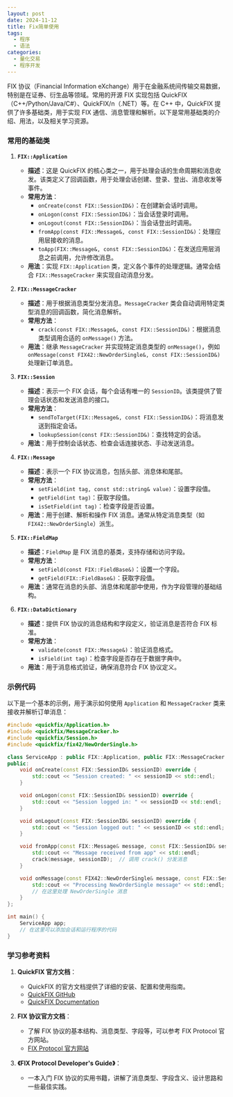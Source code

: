 ```yaml
---
layout: post
date: 2024-11-12
title: Fix简单使用
tags:
  - 程序
  - 语法
categories:
  - 量化交易
  - 程序开发
---
```

FIX 协议（Financial Information eXchange）用于在金融系统间传输交易数据，特别是在证券、衍生品等领域。常用的开源 FIX 实现包括 QuickFIX（C++/Python/Java/C#）、QuickFIX/n（.NET）等。在 C++ 中，QuickFIX 提供了许多基础类，用于实现 FIX 通信、消息管理和解析。以下是常用基础类的介绍、用法，以及相关学习资源。

### 常用的基础类

1. **`FIX::Application`**
   - **描述**：这是 QuickFIX 的核心类之一，用于处理会话的生命周期和消息收发。该类定义了回调函数，用于处理会话创建、登录、登出、消息收发等事件。
   - **常用方法**：
     - `onCreate(const FIX::SessionID&)`：在创建新会话时调用。
     - `onLogon(const FIX::SessionID&)`：当会话登录时调用。
     - `onLogout(const FIX::SessionID&)`：当会话登出时调用。
     - `fromApp(const FIX::Message&, const FIX::SessionID&)`：处理应用层接收的消息。
     - `toApp(FIX::Message&, const FIX::SessionID&)`：在发送应用层消息之前调用，允许修改消息。
   - **用法**：实现 `FIX::Application` 类，定义各个事件的处理逻辑。通常会结合 `FIX::MessageCracker` 来实现自动消息分发。

2. **`FIX::MessageCracker`**
   - **描述**：用于根据消息类型分发消息。`MessageCracker` 类会自动调用特定类型消息的回调函数，简化消息解析。
   - **常用方法**：
     - `crack(const FIX::Message&, const FIX::SessionID&)`：根据消息类型调用合适的 `onMessage()` 方法。
   - **用法**：继承 `MessageCracker` 并实现特定消息类型的 `onMessage()`，例如 `onMessage(const FIX42::NewOrderSingle&, const FIX::SessionID&)` 处理新订单消息。

3. **`FIX::Session`**
   - **描述**：表示一个 FIX 会话，每个会话有唯一的 `SessionID`。该类提供了管理会话状态和发送消息的接口。
   - **常用方法**：
     - `sendToTarget(FIX::Message&, const FIX::SessionID&)`：将消息发送到指定会话。
     - `lookupSession(const FIX::SessionID&)`：查找特定的会话。
   - **用法**：用于控制会话状态、检查会话连接状态、手动发送消息。

4. **`FIX::Message`**
   - **描述**：表示一个 FIX 协议消息，包括头部、消息体和尾部。
   - **常用方法**：
     - `setField(int tag, const std::string& value)`：设置字段值。
     - `getField(int tag)`：获取字段值。
     - `isSetField(int tag)`：检查字段是否设置。
   - **用法**：用于创建、解析和操作 FIX 消息。通常从特定消息类型（如 `FIX42::NewOrderSingle`）派生。

5. **`FIX::FieldMap`**
   - **描述**：`FieldMap` 是 FIX 消息的基类，支持存储和访问字段。
   - **常用方法**：
     - `setField(const FIX::FieldBase&)`：设置一个字段。
     - `getField(FIX::FieldBase&)`：获取字段值。
   - **用法**：通常在消息的头部、消息体和尾部中使用，作为字段管理的基础结构。

6. **`FIX::DataDictionary`**
   - **描述**：提供 FIX 协议的消息结构和字段定义，验证消息是否符合 FIX 标准。
   - **常用方法**：
     - `validate(const FIX::Message&)`：验证消息格式。
     - `isField(int tag)`：检查字段是否存在于数据字典中。
   - **用法**：用于消息格式验证，确保消息符合 FIX 协议定义。

### 示例代码

以下是一个基本的示例，用于演示如何使用 `Application` 和 `MessageCracker` 类来接收并解析订单消息：

```cpp
#include <quickfix/Application.h>
#include <quickfix/MessageCracker.h>
#include <quickfix/Session.h>
#include <quickfix/fix42/NewOrderSingle.h>

class ServiceApp : public FIX::Application, public FIX::MessageCracker {
public:
    void onCreate(const FIX::SessionID& sessionID) override {
        std::cout << "Session created: " << sessionID << std::endl;
    }

    void onLogon(const FIX::SessionID& sessionID) override {
        std::cout << "Session logged in: " << sessionID << std::endl;
    }

    void onLogout(const FIX::SessionID& sessionID) override {
        std::cout << "Session logged out: " << sessionID << std::endl;
    }

    void fromApp(const FIX::Message& message, const FIX::SessionID& sessionID) override {
        std::cout << "Message received from app" << std::endl;
        crack(message, sessionID);  // 调用 crack() 分发消息
    }

    void onMessage(const FIX42::NewOrderSingle& message, const FIX::SessionID& sessionID) {
        std::cout << "Processing NewOrderSingle message" << std::endl;
        // 在这里处理 NewOrderSingle 消息
    }
};

int main() {
    ServiceApp app;
    // 在这里可以添加会话和运行程序的代码
}
```

### 学习参考资料

1. **QuickFIX 官方文档**：
   - QuickFIX 的官方文档提供了详细的安装、配置和使用指南。
   - [QuickFIX GitHub](https://github.com/quickfix/quickfix)
   - [QuickFIX Documentation](https://quickfixengine.org/)

2. **FIX 协议官方文档**：
   - 了解 FIX 协议的基本结构、消息类型、字段等，可以参考 FIX Protocol 官方网站。
   - [FIX Protocol 官方网站](https://www.fixtrading.org/)

3. **《FIX Protocol Developer's Guide》**：
   - 一本入门 FIX 协议的实用书籍，讲解了消息类型、字段含义、设计思路和一些最佳实践。
